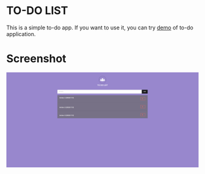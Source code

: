 # TO-DO LIST

This is a simple to-do app. If you want to use it, you can try [demo](https://demo.nejdetkadirbektas.com/to-do-list/) of to-do application.

# Screenshot
![screenshot](doc/ss.png)
